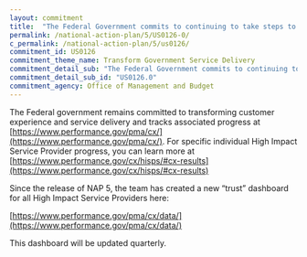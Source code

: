 ```yaml
---
layout: commitment
title:  "The Federal Government commits to continuing to take steps to improve service delivery by HISPs."
permalink: /national-action-plan/5/US0126-0/
c_permalink: /national-action-plan/5/us0126/
commitment_id: US0126
commitment_theme_name: Transform Government Service Delivery
commitment_detail_sub: "The Federal Government commits to continuing to take steps to improve service delivery by HISPs."
commitment_detail_sub_id: "US0126.0"
commitment_agency: Office of Management and Budget
---
```


The Federal government remains committed to transforming customer experience and service delivery and tracks associated progress at [https://www.performance.gov/pma/cx/](https://www.performance.gov/pma/cx/). For specific individual High Impact Service Provider progress, you can learn more at [https://www.performance.gov/cx/hisps/#cx-results](https://www.performance.gov/cx/hisps/#cx-results)

Since the release of NAP 5, the team has created a new “trust” dashboard for all High Impact Service Providers here: 

[https://www.performance.gov/pma/cx/data/](https://www.performance.gov/pma/cx/data/)

This dashboard will be updated quarterly.